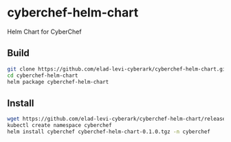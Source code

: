# cyberchef-helm-chart
Helm Chart for CyberChef

## Build
```bash
git clone https://github.com/elad-levi-cyberark/cyberchef-helm-chart.git
cd cyberchef-helm-chart
helm package cyberchef-helm-chart
```

## Install
```bash
wget https://github.com/elad-levi-cyberark/cyberchef-helm-chart/releases/download/v0.1.0/cyberchef-helm-chart-0.1.0.tgz
kubectl create namespace cyberchef
helm install cyberchef cyberchef-helm-chart-0.1.0.tgz -n cyberchef
```
